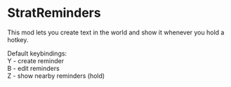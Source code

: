 # StratReminders

This mod lets you create text in the world and show it whenever you hold a hotkey.  
  
Default keybindings:  
Y - create reminder  
B - edit reminders  
Z - show nearby reminders (hold)  
